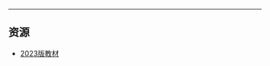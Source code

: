 
---

## 资源  
- [2023版教材](https://lz.qaiu.top/parser?url=https://cqu-openlib.lanzout.com/iEfNp1v6mxkj)  